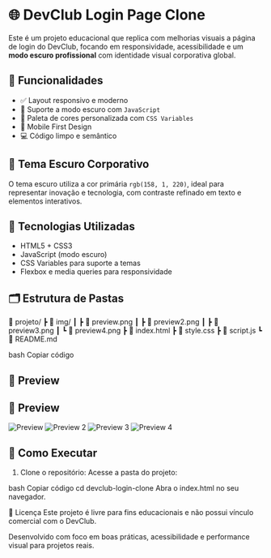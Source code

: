 # 🌐 DevClub Login Page Clone

Este é um projeto educacional que replica com melhorias visuais a página de login do DevClub, focando em responsividade, acessibilidade e um **modo escuro profissional** com identidade visual corporativa global.

## 🚀 Funcionalidades

- ✅ Layout responsivo e moderno
- 🌙 Suporte a modo escuro com `JavaScript`
- 🎨 Paleta de cores personalizada com `CSS Variables`
- 📱 Mobile First Design
- 💻 Código limpo e semântico

## 🎨 Tema Escuro Corporativo

O tema escuro utiliza a cor primária `rgb(158, 1, 220)`, ideal para representar inovação e tecnologia, com contraste refinado em texto e elementos interativos.

## 🧩 Tecnologias Utilizadas

- HTML5 + CSS3
- JavaScript (modo escuro)
- CSS Variables para suporte a temas
- Flexbox e media queries para responsividade

## 🗂️ Estrutura de Pastas

📁 projeto/
┣ 📁 img/
┃ ┣ 📄 preview.png
┃ ┣ 📄 preview2.png
┃ ┣ 📄 preview3.png
┃ ┗ 📄 preview4.png
┣ 📄 index.html
┣ 📄 style.css
┣ 📄 script.js
┗ 📄 README.md

bash
Copiar código

## 📸 Preview

## 📸 Preview

![Preview](./preview.png)
![Preview 2](./preview2.png)
![Preview 3](./img/preview3.png)
![Preview 4](./preview4.png)

## 🧪 Como Executar

1. Clone o repositório:
Acesse a pasta do projeto:

bash
Copiar código
cd devclub-login-clone
Abra o index.html no seu navegador.

📄 Licença
Este projeto é livre para fins educacionais e não possui vínculo comercial com o DevClub.

Desenvolvido com foco em boas práticas, acessibilidade e performance visual para projetos reais.
